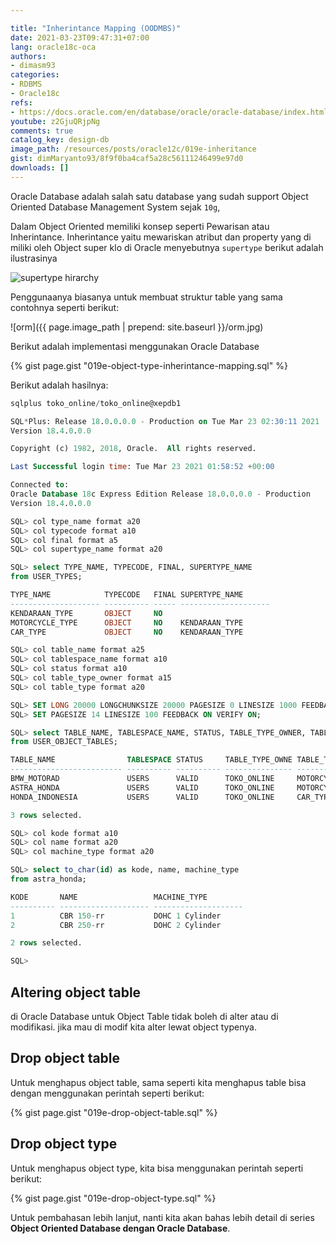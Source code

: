 ```yaml
---

title: "Inherintance Mapping (OODMBS)"
date: 2021-03-23T09:47:31+07:00
lang: oracle18c-oca
authors:
- dimasm93
categories:
- RDBMS
- Oracle18c
refs: 
- https://docs.oracle.com/en/database/oracle/oracle-database/index.html
youtube: z2GjuQRjpNg
comments: true
catalog_key: design-db
image_path: /resources/posts/oracle12c/019e-inheritance
gist: dimMaryanto93/8f9f0ba4caf5a28c56111246499e97d0
downloads: []
---
```


Oracle Database adalah salah satu database yang sudah support Object Oriented Database Management System sejak `10g`,

<!--more-->

Dalam Object Oriented memiliki konsep seperti Pewarisan atau Inherintance. Inherintance yaitu mewariskan atribut dan property yang di miliki oleh Object super klo di Oracle menyebutnya `supertype` berikut adalah ilustrasinya

![supertype hirarchy](https://docs.oracle.com/en/database/oracle/oracle-database/18/adobj/img/adobj027.gif)

Penggunaanya biasanya untuk membuat struktur table yang sama contohnya seperti berikut:

![orm]({{ page.image_path | prepend: site.baseurl }}/orm.jpg)

Berikut adalah implementasi menggunakan Oracle Database

{% gist page.gist "019e-object-type-inherintance-mapping.sql" %}

Berikut adalah hasilnya:

```sql
sqlplus toko_online/toko_online@xepdb1

SQL*Plus: Release 18.0.0.0.0 - Production on Tue Mar 23 02:30:11 2021
Version 18.4.0.0.0

Copyright (c) 1982, 2018, Oracle.  All rights reserved.

Last Successful login time: Tue Mar 23 2021 01:58:52 +00:00

Connected to:
Oracle Database 18c Express Edition Release 18.0.0.0.0 - Production
Version 18.4.0.0.0

SQL> col type_name format a20
SQL> col typecode format a10
SQL> col final format a5
SQL> col supertype_name format a20

SQL> select TYPE_NAME, TYPECODE, FINAL, SUPERTYPE_NAME
from USER_TYPES;

TYPE_NAME            TYPECODE   FINAL SUPERTYPE_NAME
-------------------- ---------- ----- --------------------
KENDARAAN_TYPE       OBJECT     NO
MOTORCYCLE_TYPE      OBJECT     NO    KENDARAAN_TYPE
CAR_TYPE             OBJECT     NO    KENDARAAN_TYPE

SQL> col table_name format a25
SQL> col tablespace_name format a10
SQL> col status format a10
SQL> col table_type_owner format a15
SQL> col table_type format a20

SQL> SET LONG 20000 LONGCHUNKSIZE 20000 PAGESIZE 0 LINESIZE 1000 FEEDBACK OFF VERIFY OFF TRIMSPOOL ON;
SQL> SET PAGESIZE 14 LINESIZE 100 FEEDBACK ON VERIFY ON;

SQL> select TABLE_NAME, TABLESPACE_NAME, STATUS, TABLE_TYPE_OWNER, TABLE_TYPE
from USER_OBJECT_TABLES;

TABLE_NAME                TABLESPACE STATUS     TABLE_TYPE_OWNE TABLE_TYPE
------------------------- ---------- ---------- --------------- --------------------
BMW_MOTORAD               USERS      VALID      TOKO_ONLINE     MOTORCYCLE_TYPE
ASTRA_HONDA               USERS      VALID      TOKO_ONLINE     MOTORCYCLE_TYPE
HONDA_INDONESIA           USERS      VALID      TOKO_ONLINE     CAR_TYPE

3 rows selected.

SQL> col kode format a10
SQL> col name format a20
SQL> col machine_type format a20

SQL> select to_char(id) as kode, name, machine_type
from astra_honda;

KODE       NAME                 MACHINE_TYPE
---------- -------------------- --------------------
1          CBR 150-rr           DOHC 1 Cylinder
2          CBR 250-rr           DOHC 2 Cylinder

2 rows selected.

SQL>
```

## Altering object table

di Oracle Database untuk Object Table tidak boleh di alter atau di modifikasi. jika mau di modif kita alter lewat object typenya.

## Drop object table

Untuk menghapus object table, sama seperti kita menghapus table bisa dengan menggunakan perintah seperti berikut:

{% gist page.gist "019e-drop-object-table.sql" %}

## Drop object type

Untuk menghapus object type, kita bisa menggunakan perintah seperti berikut:

{% gist page.gist "019e-drop-object-type.sql" %}

Untuk pembahasan lebih lanjut, nanti kita akan bahas lebih detail di series **Object Oriented Database dengan Oracle Database**.